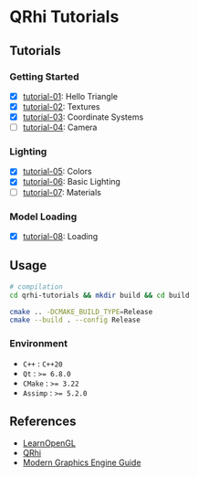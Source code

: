 # QRhi Tutorials

## Tutorials

### Getting Started

- [x] [tutorial-01](https://learnopengl.com/Getting-started/Hello-Triangle): Hello Triangle
- [x] [tutorial-02](https://learnopengl.com/Getting-started/Textures): Textures
- [x] [tutorial-03](https://learnopengl.com/Getting-started/Coordinate-Systems): Coordinate Systems
- [ ] [tutorial-04](https://learnopengl.com/Getting-started/Camera): Camera

### Lighting

- [x] [tutorial-05](https://learnopengl.com/Lighting/Colors): Colors
- [x] [tutorial-06](https://learnopengl.com/Lighting/Basic-Lighting): Basic Lighting
- [ ] [tutorial-07](https://learnopengl.com/Lighting/Materials): Materials

### Model Loading

- [x] [tutorial-08](https://learnopengl.com/Model-Loading/Assimp): Loading

## Usage

```bash
# compilation
cd qrhi-tutorials && mkdir build && cd build

cmake .. -DCMAKE_BUILD_TYPE=Release
cmake --build . --config Release
```

### Environment

- `C++` :  `C++20`
- `Qt` : `>= 6.8.0`
- `CMake` : `>= 3.22`
- `Assimp` : `>= 5.2.0`

## References

- [LearnOpenGL](https://learnopengl.com/)
- [QRhi](https://doc.qt.io/qt-6/qrhi.html)
- [Modern Graphics Engine Guide](https://italink.github.io/ModernGraphicsEngineGuide/)